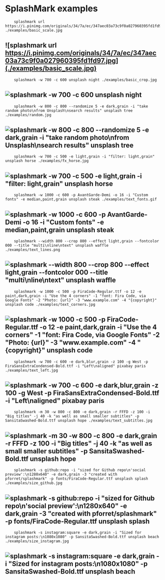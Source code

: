 # SplashMark examples
 
        splashmark url https://i.pinimg.com/originals/34/7a/ec/347aec03a73c9f0a027960395fd1fd97.jpg ./examples/basic_scale.jpg 
![splashmark url https://i.pinimg.com/originals/34/7a/ec/347aec03a73c9f0a027960395fd1fd97.jpg](./examples/basic_scale.jpg)
---
 
        splashmark -w 700 -c 600 unsplash night ./examples/basic_crop.jpg 
![splashmark -w 700 -c 600 unsplash night](./examples/basic_crop.jpg)
---
 
        splashmark -w 800 -c 800 --randomize 5 -e dark,grain -i "take random photo\nfrom Unsplash\nsearch results" unsplash tree ./examples/random.jpg
![splashmark -w 800 -c 800 --randomize 5 -e dark,grain -i "take random photo\nfrom Unsplash\nsearch results" unsplash tree](./examples/random.jpg)
---
 
        splashmark -w 700 -c 500 -e light,grain -i "filter: light,grain" unsplash horse ./examples/fx_horse.jpg
![splashmark -w 700 -c 500 -e light,grain -i "filter: light,grain" unsplash horse](./examples/fx_horse.jpg)
---
 
        splashmark -w 1000 -c 600 -p AvantGarde-Demi -o 16 -i "Custom fonts" -e median,paint,grain unsplash steak ./examples/text_fonts.gif
![splashmark -w 1000 -c 600 -p AvantGarde-Demi -o 16 -i "Custom fonts" -e median,paint,grain unsplash steak](./examples/text_fonts.gif)
---
 
        splashmark --width 800 --crop 800 --effect light,grain --fontcolor 000 --title "multi\nline\ntext" unsplash waffle ./examples/text_lines.png
![splashmark --width 800 --crop 800 --effect light,grain --fontcolor 000 --title "multi\nline\ntext" unsplash waffle](./examples/text_lines.png)
---
 
        splashmark -w 1000 -c 500 -p FiraCode-Regular.ttf -o 12 -e paint,dark,grain -i "Use the 4 corners" -1 "font: Fira Code, via Google Fonts" -2 "Photo: {url}" -3 "www.example.com" -4 "{copyright}" unsplash code ./examples/text_corners.jpg
![splashmark -w 1000 -c 500 -p FiraCode-Regular.ttf -o 12 -e paint,dark,grain -i "Use the 4 corners" -1 "font: Fira Code, via Google Fonts" -2 "Photo: {url}" -3 "www.example.com" -4 "{copyright}" unsplash code](./examples/text_corners.jpg)
---
 
        splashmark -w 700 -c 600 -e dark,blur,grain -z 100 -g West -p FiraSansExtraCondensed-Bold.ttf -i "Left\naligned" pixabay paris ./examples/text_left.jpg
![splashmark -w 700 -c 600 -e dark,blur,grain -z 100 -g West -p FiraSansExtraCondensed-Bold.ttf -i "Left\naligned" pixabay paris](./examples/text_left.jpg)
---
 
        splashmark -m 30 -w 800 -c 800 -e dark,grain -r FFFD -z 100 -i "Big titles" -j 40 -k "as well as small smaller subtitles" -p SansitaSwashed-Bold.ttf unsplash hope ./examples/text_subtitles.jpg
![splashmark -m 30 -w 800 -c 800 -e dark,grain -r FFFD -z 100 -i "Big titles" -j 40 -k "as well as small smaller subtitles" -p SansitaSwashed-Bold.ttf unsplash hope](./examples/text_subtitles.jpg)
---
 
        splashmark -s github:repo -i "sized for Github repo\n'social preview':\n1280x640" -e dark,grain -3 "created with pforret/splashmark" -p fonts/FiraCode-Regular.ttf unsplash splash ./examples/size_github.jpg
![splashmark -s github:repo -i "sized for Github repo\n'social preview':\n1280x640" -e dark,grain -3 "created with pforret/splashmark" -p fonts/FiraCode-Regular.ttf unsplash splash](./examples/size_github.jpg)
---
 
        splashmark -s instagram:square -e dark,grain -i "Sized for instagram posts:\n1080x1080" -p SansitaSwashed-Bold.ttf unsplash beach ./examples/size_instagram.jpg
![splashmark -s instagram:square -e dark,grain -i "Sized for instagram posts:\n1080x1080" -p SansitaSwashed-Bold.ttf unsplash beach](./examples/size_instagram.jpg)
---
 
